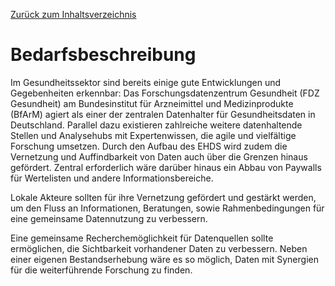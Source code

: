 [Zurück zum Inhaltsverzeichnis](https://healthdcat-ap-de.github.io/healthdcat-ap.de/report_stage_1.html)
# Bedarfsbeschreibung
Im Gesundheitssektor sind bereits einige gute Entwicklungen und Gegebenheiten erkennbar: Das Forschungsdatenzentrum Gesundheit (FDZ Gesundheit) am Bundesinstitut für Arzneimittel und Medizinprodukte (BfArM) agiert als einer der zentralen Datenhalter für Gesundheitsdaten in Deutschland. Parallel dazu existieren zahlreiche weitere datenhaltende Stellen und Analysehubs mit Expertenwissen, die agile und vielfältige Forschung umsetzen. Durch den Aufbau des EHDS wird zudem die Vernetzung und Auffindbarkeit von Daten auch über die Grenzen hinaus gefördert. Zentral erforderlich wäre darüber hinaus ein Abbau von Paywalls für Wertelisten und andere Informationsbereiche.

Lokale Akteure sollten für ihre Vernetzung gefördert und gestärkt werden, um den Fluss an Informationen, Beratungen, sowie Rahmenbedingungen für eine gemeinsame Datennutzung zu verbessern.

Eine gemeinsame Recherchemöglichkeit für Datenquellen sollte ermöglichen, die Sichtbarkeit vorhandener Daten zu verbessern. Neben einer eigenen Bestandserhebung wäre es so möglich, Daten mit Synergien für die weiterführende Forschung zu finden.
